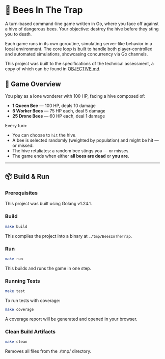 # 🐝 Bees In The Trap

A turn-based command-line game written in Go, where you face off against a hive of dangerous bees. Your objective: destroy the hive before they sting you to death.

Each game runs in its own goroutine, simulating server-like behavior in a local environment. The core loop is built to handle both player-controlled and automated simulations, showcasing concurrency via Go channels.

This project was built to the specifications of the technical assessment, a copy of which can be found in [OBJECTIVE.md]("https://github.com/PsionicAlch/BeesInTheTrap/blob/main/OBJECTIVE.md").

## 🧩 Game Overview

You play as a lone wonderer with 100 HP, facing a hive composed of:

- **1 Queen Bee** — 100 HP, deals 10 damage
- **5 Worker Bees** — 75 HP each, deal 5 damage
- **25 Drone Bees** — 60 HP each, deal 1 damage

Every turn:

- You can choose to `hit` the hive.
- A bee is selected randomly (weighted by population) and might be hit — or missed.
- The hive retaliates: a random bee stings you — or misses.
- The game ends when either **all bees are dead** or **you are**.

---

## 📦 Build & Run

### Prerequisites

This project was built using Golang v1.24.1.

### Build

```bash
make build
```

This compiles the project into a binary at ```./tmp/BeesInTheTrap```.

### Run

```bash
make run
```

This builds and runs the game in one step.

### Running Tests

```bash
make test
```

To run tests with coverage:

```bash
make coverage
```

A coverage report will be generated and opened in your browser.

### Clean Build Artifacts

```bash
make clean
```

Removes all files from the ./tmp/ directory.